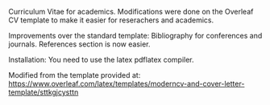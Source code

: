 Curriculum Vitae for academics. Modifications were done on the Overleaf CV template to make it easier for reserachers and academics. 

Improvements over the standard template:
Bibliography for conferences and journals.
References section is now easier.

Installation: 
You need to use the latex pdflatex compiler.

Modified from the template provided at: https://www.overleaf.com/latex/templates/moderncv-and-cover-letter-template/sttkgjcysttn
